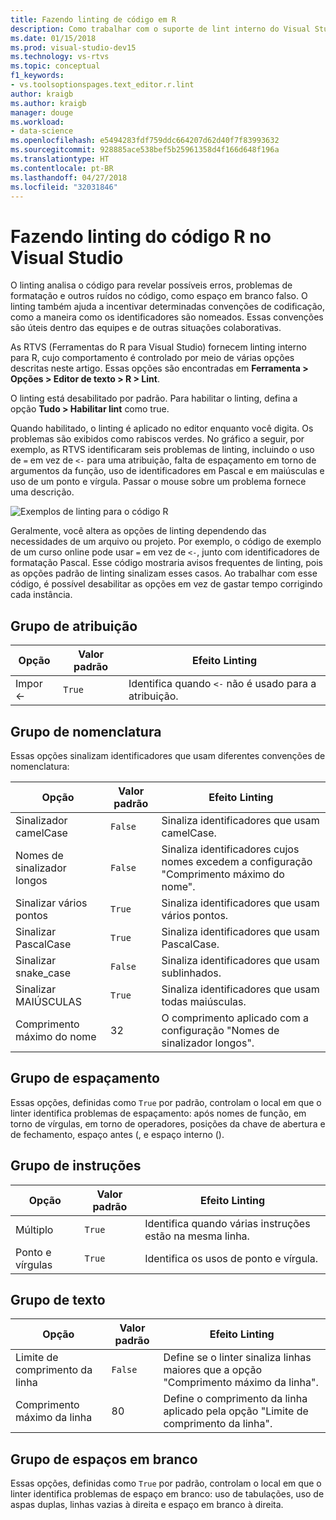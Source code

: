 ```yaml
---
title: Fazendo linting de código em R
description: Como trabalhar com o suporte de lint interno do Visual Studio para R, incluindo opções de lint.
ms.date: 01/15/2018
ms.prod: visual-studio-dev15
ms.technology: vs-rtvs
ms.topic: conceptual
f1_keywords:
- vs.toolsoptionspages.text_editor.r.lint
author: kraigb
ms.author: kraigb
manager: douge
ms.workload:
- data-science
ms.openlocfilehash: e5494283fdf759ddc664207d62d40f7f83993632
ms.sourcegitcommit: 928885ace538bef5b25961358d4f166d648f196a
ms.translationtype: HT
ms.contentlocale: pt-BR
ms.lasthandoff: 04/27/2018
ms.locfileid: "32031846"
---
```

# <a name="linting-r-code-in-visual-studio"></a>Fazendo linting do código R no Visual Studio

O linting analisa o código para revelar possíveis erros, problemas de formatação e outros ruídos no código, como espaço em branco falso. O linting também ajuda a incentivar determinadas convenções de codificação, como a maneira como os identificadores são nomeados. Essas convenções são úteis dentro das equipes e de outras situações colaborativas.

As RTVS (Ferramentas do R para Visual Studio) fornecem linting interno para R, cujo comportamento é controlado por meio de várias opções descritas neste artigo. Essas opções são encontradas em **Ferramenta > Opções > Editor de texto > R > Lint**.

O linting está desabilitado por padrão. Para habilitar o linting, defina a opção **Tudo > Habilitar lint** como true.

Quando habilitado, o linting é aplicado no editor enquanto você digita. Os problemas são exibidos como rabiscos verdes. No gráfico a seguir, por exemplo, as RTVS identificaram seis problemas de linting, incluindo o uso de `=` em vez de `<-` para uma atribuição, falta de espaçamento em torno de argumentos da função, uso de identificadores em Pascal e em maiúsculas e uso de um ponto e vírgula. Passar o mouse sobre um problema fornece uma descrição.

![Exemplos de linting para o código R](media/linting-01.png)

Geralmente, você altera as opções de linting dependendo das necessidades de um arquivo ou projeto. Por exemplo, o código de exemplo de um curso online pode usar `=` em vez de `<-`, junto com identificadores de formatação Pascal. Esse código mostraria avisos frequentes de linting, pois as opções padrão de linting sinalizam esses casos. Ao trabalhar com esse código, é possível desabilitar as opções em vez de gastar tempo corrigindo cada instância.

## <a name="assignment-group"></a>Grupo de atribuição

| Opção | Valor padrão | Efeito Linting |
| --- | --- | --- |
| Impor \<- | `True` | Identifica quando `<-` não é usado para a atribuição. |

## <a name="naming-group"></a>Grupo de nomenclatura

Essas opções sinalizam identificadores que usam diferentes convenções de nomenclatura:

| Opção | Valor padrão | Efeito Linting |
| --- | --- | --- |
| Sinalizador camelCase | `False` | Sinaliza identificadores que usam camelCase. |
| Nomes de sinalizador longos | `False` | Sinaliza identificadores cujos nomes excedem a configuração "Comprimento máximo do nome". |
| Sinalizar vários pontos | `True` | Sinaliza identificadores que usam vários pontos. |
| Sinalizar PascalCase | `True` | Sinaliza identificadores que usam PascalCase. |
| Sinalizar snake_case | `False` | Sinaliza identificadores que usam sublinhados. |
| Sinalizar MAIÚSCULAS | `True` | Sinaliza identificadores que usam todas maiúsculas. |
| Comprimento máximo do nome | 32 | O comprimento aplicado com a configuração "Nomes de sinalizador longos". |

## <a name="spacing-group"></a>Grupo de espaçamento

Essas opções, definidas como `True` por padrão, controlam o local em que o linter identifica problemas de espaçamento: após nomes de função, em torno de vírgulas, em torno de operadores, posições da chave de abertura e de fechamento, espaço antes (, e espaço interno ().

## <a name="statements-group"></a>Grupo de instruções

| Opção | Valor padrão | Efeito Linting |
| --- | --- | --- |
| Múltiplo | `True` | Identifica quando várias instruções estão na mesma linha. |
| Ponto e vírgulas | `True` | Identifica os usos de ponto e vírgula. |

## <a name="text-group"></a>Grupo de texto

| Opção | Valor padrão | Efeito Linting |
| --- | --- | --- |
| Limite de comprimento da linha | `False` | Define se o linter sinaliza linhas maiores que a opção "Comprimento máximo da linha". |
| Comprimento máximo da linha | 80 | Define o comprimento da linha aplicado pela opção "Limite de comprimento da linha". |

## <a name="whitespace-group"></a>Grupo de espaços em branco

Essas opções, definidas como `True` por padrão, controlam o local em que o linter identifica problemas de espaço em branco: uso de tabulações, uso de aspas duplas, linhas vazias à direita e espaço em branco à direita.